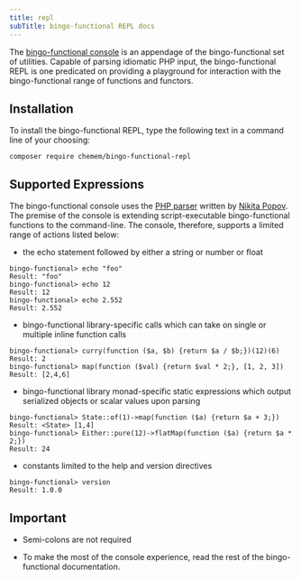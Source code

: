 ```yaml
---
title: repl
subTitle: bingo-functional REPL docs
---
```


The [bingo-functional console](https://github.com/ace411/bingo-functional-repl) is an appendage of the bingo-functional set of utilities. Capable of parsing idiomatic PHP input, the bingo-functional REPL is one predicated on providing a playground for interaction with the bingo-functional range of functions and functors. 

## Installation

To install the bingo-functional REPL, type the following text in a command line of your choosing:

```
composer require chemem/bingo-functional-repl
```

## Supported Expressions

The bingo-functional console uses the [PHP parser](https://github.com/nikic/PHP-Parser) written by [Nikita Popov](https://github.com/nikic). The premise of the console is extending script-executable bingo-functional functions to the command-line. The console, therefore, supports a limited range of actions listed below:

- the echo statement followed by either a string or number or float

```
bingo-functional> echo "foo"
Result: "foo"
bingo-functional> echo 12
Result: 12
bingo-functional> echo 2.552
Result: 2.552
```

- bingo-functional library-specific calls which can take on single or multiple inline function calls

```
bingo-functional> curry(function ($a, $b) {return $a / $b;})(12)(6)
Result: 2
bingo-functional> map(function ($val) {return $val * 2;}, [1, 2, 3])
Result: [2,4,6]
```

- bingo-functional library monad-specific static expressions which output serialized objects or scalar values upon parsing

```
bingo-functional> State::of(1)->map(function ($a) {return $a + 3;})
Result: <State> [1,4]
bingo-functional> Either::pure(12)->flatMap(function ($a) {return $a * 2;})
Result: 24
```

- constants limited to the help and version directives

```
bingo-functional> version
Result: 1.0.0
```

## Important 

- Semi-colons are not required

- To make the most of the console experience, read the rest of the bingo-functional documentation.